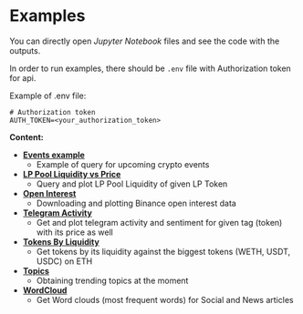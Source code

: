 # Examples

You can directly open _Jupyter Notebook_ files and see the code with the outputs.

In order to run examples, there should be `.env` file with Authorization token for api.

Example of .env file:

```dotenv
# Authorization token
AUTH_TOKEN=<your_authorization_token>
```

**Content:**
- [**Events example**](events-example.ipynb)
    - Example of query for upcoming crypto events
- [**LP Pool Liquidity vs Price**](liquidity_vs_price.ipynb)
    - Query and plot LP Pool Liquidity of given LP Token 
- [**Open Interest**](open_interest.ipynb)
    - Downloading and plotting Binance open interest data
- [**Telegram Activity**](telegram_activity.ipynb)
    - Get and plot telegram activity and sentiment for given tag (token) with its price as well
- [**Tokens By Liquidity**](tokens_by_liquidity.ipynb)
    - Get tokens by its liquidity against the biggest tokens (WETH, USDT, USDC) on ETH
- [**Topics**](topics.ipynb)
    - Obtaining trending topics at the moment
- [**WordCloud**](wordcloud.ipynb)
    - Get Word clouds (most frequent words) for Social and News articles